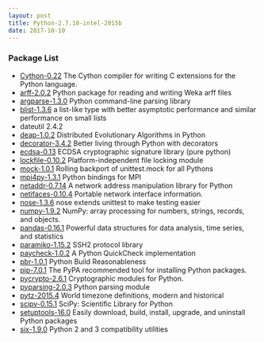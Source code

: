 ```yaml
---
layout: post
title: Python-2.7.10-intel-2015b
date: 2017-10-10
---
```


### Package List
  * [Cython-0.22](https://pypi.org/project/Cython/) The Cython compiler for writing C extensions for the Python language.
  * [arff-2.0.2](https://pypi.org/project/arff/) Python package for reading and writing Weka arff files
  * [argparse-1.3.0](http://pypi.org/project/argparse/) Python command-line parsing library
  * [blist-1.3.6](https://pypi.org/project/blist/) a list-like type with better asymptotic performance and similar performance on small lists
  * dateutil 2.4.2
  * [deap-1.0.2](https://pypi.org/project/deap/) Distributed Evolutionary Algorithms in Python
  * [decorator-3.4.2](https://pypi.org/project/decorator/) Better living through Python with decorators
  * [ecdsa-0.13](https://pypi.org/project/ecdsa/) ECDSA cryptographic signature library (pure python)
  * [lockfile-0.10.2](https://pypi.org/project/lockfile/) Platform-independent file locking module
  * [mock-1.0.1](http://pypi.org/project/mock/) Rolling backport of unittest.mock for all Pythons
  * [mpi4py-1.3.1](https://pypi.org/project/mpi4py/) Python bindings for MPI
  * [netaddr-0.7.14](https://pypi.org/project/netaddr/) A network address manipulation library for Python
  * [netifaces-0.10.4](https://pypi.org/project/netifaces/) Portable network interface information.
  * [nose-1.3.6](https://pypi.org/project/nose/) nose extends unittest to make testing easier
  * [numpy-1.9.2](https://pypi.org/project/numpy/) NumPy: array processing for numbers, strings, records, and objects.
  * [pandas-0.16.1](https://pypi.org/project/pandas/) Powerful data structures for data analysis, time series, and statistics
  * [paramiko-1.15.2](http://pypi.org/project/paramiko/) SSH2 protocol library
  * [paycheck-1.0.2](https://pypi.org/project/paycheck/) A Python QuickCheck implementation
  * [pbr-1.0.1](https://pypi.org/project/pbr/) Python Build Reasonableness
  * [pip-7.0.1](https://pypi.org/project/pip/) The PyPA recommended tool for installing Python packages.
  * [pycrypto-2.6.1](https://pypi.org/project/pycrypto/) Cryptographic modules for Python.
  * [pyparsing-2.0.3](https://pypi.org/project/pyparsing/) Python parsing module
  * [pytz-2015.4](http://pypi.org/project/pytz/) World timezone definitions, modern and historical
  * [scipy-0.15.1](https://pypi.org/project/scipy/) SciPy: Scientific Library for Python
  * [setuptools-16.0](https://pypi.org/project/setuptools/) Easily download, build, install, upgrade, and uninstall Python packages
  * [six-1.9.0](https://pypi.org/project/six/) Python 2 and 3 compatibility utilities
